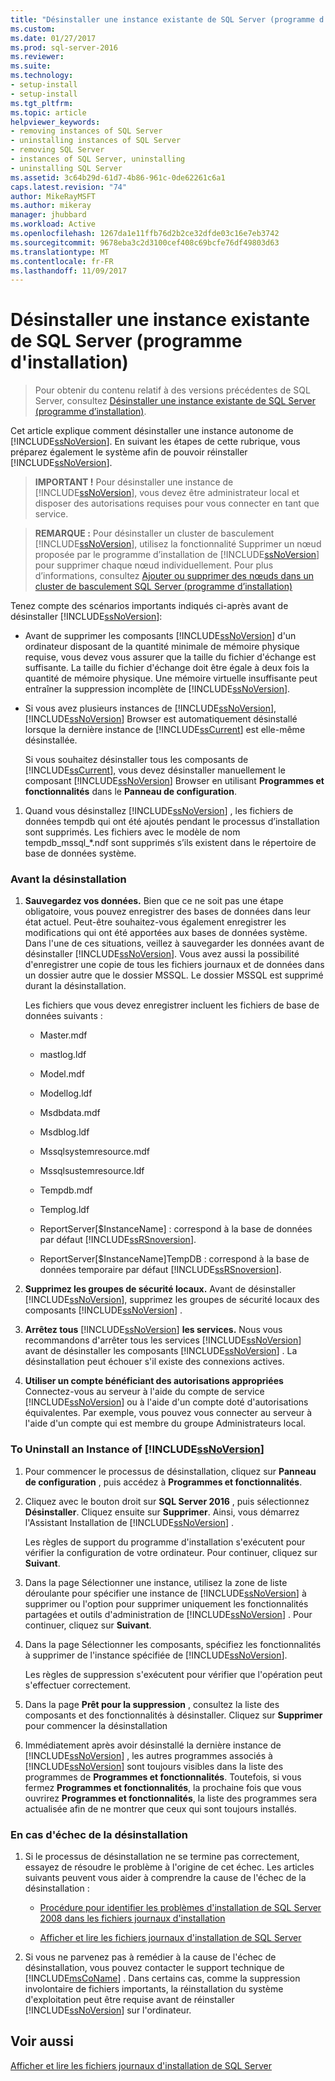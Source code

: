 ```yaml
---
title: "Désinstaller une instance existante de SQL Server (programme d’installation) | Microsoft Docs"
ms.custom: 
ms.date: 01/27/2017
ms.prod: sql-server-2016
ms.reviewer: 
ms.suite: 
ms.technology:
- setup-install
- setup-install
ms.tgt_pltfrm: 
ms.topic: article
helpviewer_keywords:
- removing instances of SQL Server
- uninstalling instances of SQL Server
- removing SQL Server
- instances of SQL Server, uninstalling
- uninstalling SQL Server
ms.assetid: 3c64b29d-61d7-4b86-961c-0de62261c6a1
caps.latest.revision: "74"
author: MikeRayMSFT
ms.author: mikeray
manager: jhubbard
ms.workload: Active
ms.openlocfilehash: 1267da1e11ffb76d2b2ce32dfde03c16e7eb3742
ms.sourcegitcommit: 9678eba3c2d3100cef408c69bcfe76df49803d63
ms.translationtype: MT
ms.contentlocale: fr-FR
ms.lasthandoff: 11/09/2017
---
```

# <a name="uninstall-an-existing-instance-of-sql-server-setup"></a>Désinstaller une instance existante de SQL Server (programme d'installation)

 > Pour obtenir du contenu relatif à des versions précédentes de SQL Server, consultez [Désinstaller une instance existante de SQL Server (programme d’installation)](https://msdn.microsoft.com/en-US/library/ms143412(SQL.120).aspx).

  Cet article explique comment désinstaller une instance autonome de [!INCLUDE[ssNoVersion](../../includes/ssnoversion-md.md)]. En suivant les étapes de cette rubrique, vous préparez également le système afin de pouvoir réinstaller [!INCLUDE[ssNoVersion](../../includes/ssnoversion-md.md)].  
  
>**IMPORTANT !** Pour désinstaller une instance de [!INCLUDE[ssNoVersion](../../includes/ssnoversion-md.md)], vous devez être administrateur local et disposer des autorisations requises pour vous connecter en tant que service.  
  
> **REMARQUE :** Pour désinstaller un cluster de basculement [!INCLUDE[ssNoVersion](../../includes/ssnoversion-md.md)], utilisez la fonctionnalité Supprimer un nœud proposée par le programme d’installation de [!INCLUDE[ssNoVersion](../../includes/ssnoversion-md.md)] pour supprimer chaque nœud individuellement. Pour plus d’informations, consultez [Ajouter ou supprimer des nœuds dans un cluster de basculement SQL Server &#40;programme d’installation&#41;](../../sql-server/failover-clusters/install/add-or-remove-nodes-in-a-sql-server-failover-cluster-setup.md)  
  
 Tenez compte des scénarios importants indiqués ci-après avant de désinstaller [!INCLUDE[ssNoVersion](../../includes/ssnoversion-md.md)]:  
  
-   Avant de supprimer les composants [!INCLUDE[ssNoVersion](../../includes/ssnoversion-md.md)] d'un ordinateur disposant de la quantité minimale de mémoire physique requise, vous devez vous assurer que la taille du fichier d'échange est suffisante. La taille du fichier d'échange doit être égale à deux fois la quantité de mémoire physique. Une mémoire virtuelle insuffisante peut entraîner la suppression incomplète de [!INCLUDE[ssNoVersion](../../includes/ssnoversion-md.md)].  
  
-   Si vous avez plusieurs instances de [!INCLUDE[ssNoVersion](../../includes/ssnoversion-md.md)], [!INCLUDE[ssNoVersion](../../includes/ssnoversion-md.md)] Browser est automatiquement désinstallé lorsque la dernière instance de [!INCLUDE[ssCurrent](../../includes/sscurrent-md.md)] est elle-même désinstallée.  
  
     Si vous souhaitez désinstaller tous les composants de [!INCLUDE[ssCurrent](../../includes/sscurrent-md.md)], vous devez désinstaller manuellement le composant [!INCLUDE[ssNoVersion](../../includes/ssnoversion-md.md)] Browser en utilisant **Programmes et fonctionnalités** dans le **Panneau de configuration**.  
  
1.  Quand vous désinstallez [!INCLUDE[ssNoVersion](../../includes/ssnoversion-md.md)] , les fichiers de données tempdb qui ont été ajoutés pendant le processus d’installation sont supprimés. Les fichiers avec le modèle de nom tempdb_mssql_*.ndf sont supprimés s’ils existent dans le répertoire de base de données système.  
  
### <a name="before-you-uninstall"></a>Avant la désinstallation  
  
1.  **Sauvegardez vos données.** Bien que ce ne soit pas une étape obligatoire, vous pouvez enregistrer des bases de données dans leur état actuel. Peut-être souhaitez-vous également enregistrer les modifications qui ont été apportées aux bases de données système. Dans l'une de ces situations, veillez à sauvegarder les données avant de désinstaller [!INCLUDE[ssNoVersion](../../includes/ssnoversion-md.md)]. Vous avez aussi la possibilité d'enregistrer une copie de tous les fichiers journaux et de données dans un dossier autre que le dossier MSSQL. Le dossier MSSQL est supprimé durant la désinstallation.  
  
     Les fichiers que vous devez enregistrer incluent les fichiers de base de données suivants :  
  
    -   Master.mdf  
  
    -   mastlog.ldf  
  
    -   Model.mdf  
  
    -   Modellog.ldf  
  
    -   Msdbdata.mdf  
  
    -   Msdblog.ldf  
  
    -   Mssqlsystemresource.mdf  
  
    -   Mssqlsustemresource.ldf  
  
    -   Tempdb.mdf  
  
    -   Templog.ldf  
  
    -   ReportServer[$InstanceName] : correspond à la base de données par défaut [!INCLUDE[ssRSnoversion](../../includes/ssrsnoversion-md.md)].  
  
    -   ReportServer[$InstanceName]TempDB : correspond à la base de données temporaire par défaut [!INCLUDE[ssRSnoversion](../../includes/ssrsnoversion-md.md)].  
  
2.  **Supprimez les groupes de sécurité locaux.** Avant de désinstaller [!INCLUDE[ssNoVersion](../../includes/ssnoversion-md.md)], supprimez les groupes de sécurité locaux des composants [!INCLUDE[ssNoVersion](../../includes/ssnoversion-md.md)] .  
  
3.  **Arrêtez tous**  [!INCLUDE[ssNoVersion](../../includes/ssnoversion-md.md)] **les services.** Nous vous recommandons d'arrêter tous les services [!INCLUDE[ssNoVersion](../../includes/ssnoversion-md.md)] avant de désinstaller les composants [!INCLUDE[ssNoVersion](../../includes/ssnoversion-md.md)] . La désinstallation peut échouer s'il existe des connexions actives.  
  
4.  **Utiliser un compte bénéficiant des autorisations appropriées** Connectez-vous au serveur à l'aide du compte de service [!INCLUDE[ssNoVersion](../../includes/ssnoversion-md.md)] ou à l'aide d'un compte doté d'autorisations équivalentes. Par exemple, vous pouvez vous connecter au serveur à l'aide d'un compte qui est membre du groupe Administrateurs local.  
  
### <a name="to-uninstall-an-instance-of-includessnoversionincludesssnoversion-mdmd"></a>To Uninstall an Instance of [!INCLUDE[ssNoVersion](../../includes/ssnoversion-md.md)]  
  
1.  Pour commencer le processus de désinstallation, cliquez sur **Panneau de configuration** , puis accédez à **Programmes et fonctionnalités**.  
  
2.  Cliquez avec le bouton droit sur **SQL Server 2016** , puis sélectionnez **Désinstaller**. Cliquez ensuite sur **Supprimer**. Ainsi, vous démarrez l'Assistant Installation de [!INCLUDE[ssNoVersion](../../includes/ssnoversion-md.md)] .  
  
     Les règles de support du programme d'installation s'exécutent pour vérifier la configuration de votre ordinateur. Pour continuer, cliquez sur **Suivant**.  
  
3.  Dans la page Sélectionner une instance, utilisez la zone de liste déroulante pour spécifier une instance de [!INCLUDE[ssNoVersion](../../includes/ssnoversion-md.md)] à supprimer ou l'option pour supprimer uniquement les fonctionnalités partagées et outils d'administration de [!INCLUDE[ssNoVersion](../../includes/ssnoversion-md.md)] . Pour continuer, cliquez sur **Suivant**.  
  
4.  Dans la page Sélectionner les composants, spécifiez les fonctionnalités à supprimer de l'instance spécifiée de [!INCLUDE[ssNoVersion](../../includes/ssnoversion-md.md)].  
  
     Les règles de suppression s'exécutent pour vérifier que l'opération peut s'effectuer correctement.  
  
5.  Dans la page **Prêt pour la suppression** , consultez la liste des composants et des fonctionnalités à désinstaller. Cliquez sur **Supprimer** pour commencer la désinstallation  
  
6.  Immédiatement après avoir désinstallé la dernière instance de [!INCLUDE[ssNoVersion](../../includes/ssnoversion-md.md)] , les autres programmes associés à [!INCLUDE[ssNoVersion](../../includes/ssnoversion-md.md)] sont toujours visibles dans la liste des programmes de **Programmes et fonctionnalités**. Toutefois, si vous fermez **Programmes et fonctionnalités**, la prochaine fois que vous ouvrirez **Programmes et fonctionnalités**, la liste des programmes sera actualisée afin de ne montrer que ceux qui sont toujours installés.  
  
### <a name="if-the-uninstallation-fails"></a>En cas d'échec de la désinstallation  
  
1.  Si le processus de désinstallation ne se termine pas correctement, essayez de résoudre le problème à l'origine de cet échec. Les articles suivants peuvent vous aider à comprendre la cause de l'échec de la désinstallation :  
  
    -   [Procédure pour identifier les problèmes d'installation de SQL Server 2008 dans les fichiers journaux d'installation](http://support.microsoft.com/kb/955396/en-us)  
  
    -   [Afficher et lire les fichiers journaux d'installation de SQL Server](../../database-engine/install-windows/view-and-read-sql-server-setup-log-files.md)  
  
2.  Si vous ne parvenez pas à remédier à la cause de l'échec de désinstallation, vous pouvez contacter le support technique de [!INCLUDE[msCoName](../../includes/msconame-md.md)] . Dans certains cas, comme la suppression involontaire de fichiers importants, la réinstallation du système d'exploitation peut être requise avant de réinstaller [!INCLUDE[ssNoVersion](../../includes/ssnoversion-md.md)] sur l'ordinateur.  
  
## <a name="see-also"></a>Voir aussi  
 [Afficher et lire les fichiers journaux d'installation de SQL Server](../../database-engine/install-windows/view-and-read-sql-server-setup-log-files.md)  
  
  
